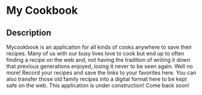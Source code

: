 # My Cookbook

## Description

Mycookbook is an applicaiton for all kinds of cooks anywhere to save their recipes. Many of us with our busy lives love to cook but end up
to often finding a recipe on the web and, not having the tradition of writing it down that previous generations enjoyed, losing it never to be seen again.
Well no more! Record your recipes and save the links to your favorites here. You can also transfer those old family recipes into a digital format here to be
kept safe on the web. This application is under construction! Come back soon!

